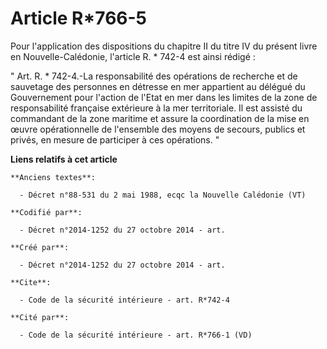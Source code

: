 # Article R*766-5

Pour l'application des dispositions du chapitre II du titre IV du présent livre en Nouvelle-Calédonie, l'article R. * 742-4
est ainsi rédigé : 

" Art. R. * 742-4.-La responsabilité des opérations de recherche et de sauvetage des personnes en détresse en mer appartient
au délégué du Gouvernement pour l'action de l'Etat en mer dans les limites de la zone de responsabilité française extérieure
à la mer territoriale. Il est assisté du commandant de la zone maritime et assure la coordination de la mise en œuvre
opérationnelle de l'ensemble des moyens de secours, publics et privés, en mesure de participer à ces opérations. "

**Liens relatifs à cet article**

	**Anciens textes**:

	  - Décret n°88-531 du 2 mai 1988, ecqc la Nouvelle Calédonie (VT)

	**Codifié par**:

	  - Décret n°2014-1252 du 27 octobre 2014 - art.

	**Créé par**:

	  - Décret n°2014-1252 du 27 octobre 2014 - art.

	**Cite**:

	  - Code de la sécurité intérieure - art. R*742-4

	**Cité par**:

	  - Code de la sécurité intérieure - art. R*766-1 (VD)
